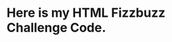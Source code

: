 # Here is my HTML Fizzbuzz Challenge Code.

<!DOCTYPE html>
<html>
<head>
<meta charset="UTF-8">
<title>Fizz Buzz</title>
<script>

function fizzbuzz() {
	var display = document.getElementById('display');
	var displayHTML = "";
	for (i = 0; i < 101; i++) {
		if (i % 15 == 0) displayHTML += "<p>" + "Fizzbuzz" + "</p>";
		else if (i % 3 == 0) displayHTML += "<p>" + "Fizz" + "</p>";
		else if (i % 5 == 0) displayHTML += "<p>" + "Buzz" + "</p>";
		else displayHTML += "<p>" + i + "</p>";	
	}
	display.innerHTML = displayHTML
}

</script>

</head>

<body onload="fizzbuzz()">
<div id="display">

</div>
</body>

</html>
